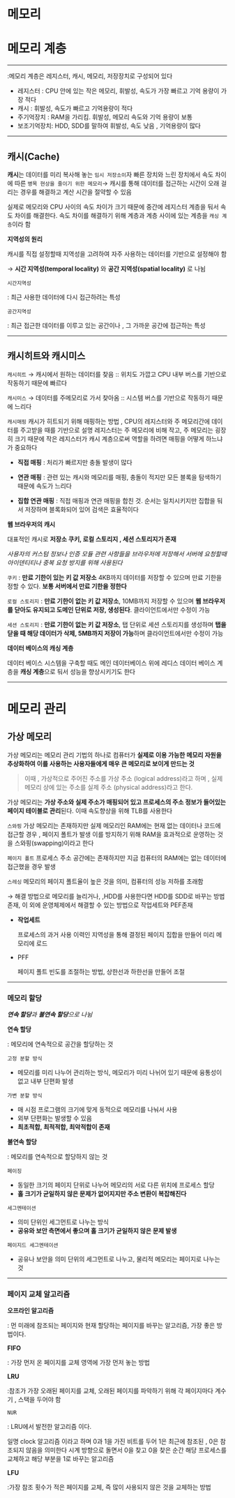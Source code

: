 # 메모리
# 메모리 계층

---

:메모리 계층은 레지스터, 캐시, 메모리, 저장장치로 구성되어 있다

- 레지스터 : CPU 안에 있는 작은 메모리, 휘발성, 속도가 가장 빠르고 기억 용량이 가장 적다
- 캐시 : 휘발성, 속도가 빠르고 기억용량이 적다
- 주기억장치 : RAM을 가리킴. 휘발성, 메모리 속도와 기억 용량이 보통
- 보조기억장치: HDD, SDD를 말하여 휘발성, 속도 낮음 , 기억용량이 많다

---

## 캐시(Cache)

**캐시**는 데이터를 미리 복사해 놓는 `임시 저장소이`자 빠른 장치와 느린 장치에서 속도 차이에 따른 `병목 현상을 줄이기 위한 메모리`→ 캐시를 통해 데이터를 접근하는 시간이 오래 걸리는 경우를 해결하고 계산 시간을 절약할 수 있음

실제로 메모리와 CPU 사이의 속도 차이가 크기 때문에 중간에 레지스터 계층을 둬서 속도 차이를 해결한다.
속도 차이를 해결하기 위해 계층과 계층 사이에 있는 계층을 `캐싱 계층`이라 함 

**지역성의 원리**

캐시를 직접 설정할때 지역성을 고려하여 자주 사용하는 데이터를 기반으로 설정해야 함 

→ **시간 지역성(temporal locality)** 와 **공간 지역성(spatial locality)** 로 나뉨

`시간지역성`

: 최근 사용한 데이터에 다시 접근하려는 특성 

`공간지역성`

: 최근 접근한 데이터를 이루고 있는 공간이나 , 그 가까운 공간에 접근하는 특성 

---

## 캐시히트와 캐시미스

`캐시히트` → 캐시에서 원하는 데이터를 찾음 
 :: 위치도 가깝고 CPU 내부 버스를 기반으로 작동하기 때문에 빠르다

`캐시미스` → 데이터를 주메모리로 가서 찾아옴
 :: 시스템 버스를 기반으로 작동하기 때문에 느리다 


`캐시매핑`
캐시가 히트되기 위해 매핑하는 방법 , CPU의 레지스터와 주 메모리간에 데이터를 주고받을 때를 기반으로 설명
레지스터는 주 메모리에 비해 작고, 주 메모리는 굉장히 크기 때문에 작은 레지스터가 캐시 계층으로써 역할을 하려면 매핑을 어떻게 하느냐가 중요하다

- **직접 매핑** : 처리가 빠르지만 충돌 발생이 많다

- **연관 매핑** : 관련 있는 캐시와 메모리를 매핑, 충돌이 적지만 모든 블록을 탐색하기 때문에 속도가 느리다

- **집합 연관 매핑** : 직접 매핑과 연관 매핑을 합친 것. 순서는 일치시키지만 집합을 둬서 저장하며 블록화되어 있어 검색은 효율적이다

**웹 브라우저의 캐시**

대표적인 캐시로 **저장소 쿠키, 로컬 스토리지 , 세션 스토리지가 존재**

*사용자의 커스텀 정보나 인증 모듈 관련 사항들을 브라우저에 저장해서 서버에 요청할때 아이덴티티나 중복 요청 방지를 위해 사용된다*

`쿠키`
: **만료 기한이 있는 키 값 저장소** 4KB까지 데이터를 저장할 수 있으며 만료 기한을 정할 수 있다. **보통 서버에서 만료 기한을 정한다**

`로컬 스토리지`
: **만료 기한이 없는 키 값 저장소**, 10MB까지 저장할 수 있으며 **웹 브라우저를 닫아도 유지되고 도메인 단위로 저장, 생성된다**. 클라이언트에서만 수정이 가능

`세션 스토리지`
: **만료 기한이 없는 키 값 저장소**, 탭 단위로 세션 스토리지를 생성하며 **탭을 닫을 때 해당 데이터가 삭제, 5MB까지 저장이 가능**하며 클라이언트에서만 수정이 가능

**데이터 베이스의 캐싱 계층**

데이터 베이스 시스템을 구축할 때도 메인 데이터베이스 위에 레디스 데이터 베이스 계층을 **캐싱 계층**으로 둬서 성능을 향상시키기도 한다

---

# 메모리 관리

## 가상 메모리

가상 메모리는 메모리 관리 기법의 하나로 컴퓨터가 **실제로 이용 가능한 메모리 자원을 추상화하여 이를 사용하는 사용자들에게 매우 큰 메모리로 보이게 만드는 것**

> 이때 , 가상적으로 주어진 주소를 가상 주소 (logical address)라고 하며 , 실제 메모리 상에 있는 주소를 실제 주소 (physical address)라고 한다.
> 

가상 메모리는 **가상 주소와 실제 주소가 매핑되어 있고 프로세스의 주소 정보가 들어있는 페이지 테이블로 관리**된다. 이때 속도향상을 위해 TLB를 사용한다

`스와핑`
가상 메모리는 존재하지만 실제 메모리인 RAM에는 현재 없는 데이터나 코드에 접근할 경우 , 페이지 폴트가 발생
이를 방지하기 위해 RAM을 효과적으로 운영하는 것을 스와핑(swapping)이라고 한다

`페이지 폴트`
프로세스 주소 공간에는 존재하지만 지금 컴퓨터의 RAM에는 없는 데이터에 접근했을 경우 발생 

`스레싱`
메모리의 페이지 폴트율이 높은 것을 의미, 컴퓨터의 성능 저하를 초래함

→ 해결 방법으로 메모리를 늘리거나, ,HDD를 사용한다면 HDD를 SDD로 바꾸는 방법 존재, 이 외에 운영체제에서 해결할 수 있는 방법으로 작업세트와 PEF존재

- **작업세트**
    
    프로세스의 과거 사용 이력인 지역성을 통해 결정된 페이지 집합을 만들어 미리 메모리에 로드
    
- PFF
    
    페이지 폴트 빈도를 조절하는 방법, 상한선과 하한선을 만들어 조절
    

---

### 메모리 할당

***연속 할당**과 **불연속 할당**으로 나뉨*

**연속 할당**

: 메모리에 연속적으로 공간을 할당하는 것

`고정 분할 방식`

- 메모리를 미리 나누어 관리하는 방식, 메모리가 미리 나뉘어 있기 때문에 융통성이 없고 내부 단편화 발생

`가변 분할 방식`

- 매 시점 프로그램의 크기에 맞게 동적으로 메모리를 나눠서 사용
- 외부 단편화는 발생할 수 있음
- **최초적합, 최적적합, 최악적합이 존재**

**불연속 할당**

: 메모리를 연속적으로 할당하지 않는 것 

`페이징`

- 동일한 크기의 페이지 단위로 나누어 메모리의 서로 다른 위치에 프로세스 할당
- **홀 크기가 균일하지 않은 문제가 없어지지만 주소 변환이 복잡해진다**

`세그멘테이션`

- 의미 단위인 세그먼트로 나누는 방식
- **공유와 보안 측면에서 좋으며 홀 크기가 균일하지 않은 문제 발생**

`페이지드 세그멘테이션`

- 공유나 보안을 의미 단위의 세그먼트로 나누고, 물리적 메모리는 페이지로 나누는 것

---

### 페이지 교체 알고리즘

**오프라인 알고리즘** 

: 먼 미래에 참조되는 페이지와 현재 할당하는 페이지를 바꾸는 알고리즘, 가장 좋은 방법이다.

**FIFO**

: 가장 먼저 온 페이지를 교체 영역에 가장 먼저 놓는 방법

**LRU**

:참조가 가장 오래된 페이지를 교체, 오래된 페이지를 파악하기 위해 각 페이지마다 계수기 , 스택을 두어야 함

`NUR`

: LRU에서 발전한 알고리즘 이다. 

일명 clock 알고리즘 이라고 하며 0과 1을 가진 비트를 두어 1은 최근에 참조된 , 0은 참조되지 않음을 의미한다
시계 방향으로 돌면서 0을 찾고 0을 찾은 순간 해당 프로세스를 교체하고 해당 부분을 1로 바꾸는 알고리즘 

**LFU**

:가장 참조 횟수가 적은 페이지를 교체, 즉 많이 사용되지 않은 것을 교체하는 방법
